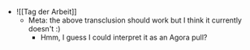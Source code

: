 - ![[Tag der Arbeit]]
  - Meta: the above transclusion should work but I think it currently doesn't :)
    - Hmm, I guess I could interpret it as an Agora pull?
